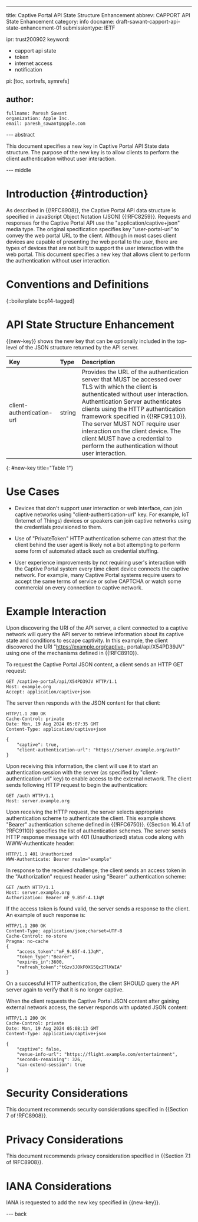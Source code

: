 ---
title: Captive Portal API State Structure Enhancement
abbrev: CAPPORT API State Enhancement
category: info
docname: draft-sawant-capport-api-state-enhancement-01
submissiontype: IETF

ipr: trust200902
keyword:
 - capport api state
 - token
 - internet access
 - notification

pi: [toc, sortrefs, symrefs]

author:
 -
    fullname: Paresh Sawant
    organization: Apple Inc.
    email: paresh_sawant@apple.com

--- abstract

This document specifies a new key in Captive Portal API State data
structure. The purpose of the new key is to allow clients to
perform the client authentication without user interaction.

--- middle

# Introduction {#introduction}

As described in {{!RFC8908}}, the Captive Portal API data structure is
specified in JavaScript Object Notation (JSON) {{!RFC8259}}. Requests
and responses for the Captive Portal API use the
"application/captive+json" media type. The original specification
specifies key "user-portal-url" to convey the web portal URL to the
client. Although in most cases client devices are capable of
presenting the web portal to the user, there are types of devices
that are not built to support the user interaction with the web
portal. This document specifies a new key that allows client to
perform the authentication without user interaction.

# Conventions and Definitions

{::boilerplate bcp14-tagged}

# API State Structure Enhancement

{{new-key}} shows the new key that can be optionally included in the
top-level of the JSON structure returned by the API server.

| Key             | Type        | Description                  |
|:----------------|:------------|:-----------------------------|
| client-authentication-url | string | Provides the URL of the authentication server that MUST be accessed over TLS with which the client is authenticated without user interaction. Authentication Server authenticates clients using the HTTP authentication framework specified in {{!RFC9110}}. The server MUST NOT require user interaction on the client device. The client MUST have a credential to perform the authentication without user interaction. |
{: #new-key title="Table 1"}

# Use Cases

* Devices that don't support user interaction or web interface,
  can join captive networks using "client-authentication-url"
  key. For example, IoT (Internet of Things) devices or speakers
  can join captive networks using the credentials provisioned to
  them.
  
* Use of "PrivateToken" HTTP authentication scheme can attest that
  the client behind the user agent is likely not a bot attempting to
  perform some form of automated attack such as credential stuffing.
  
* User experience improvements by not requiring user's interaction
  with the Captive Portal system every time client device connects
  the captive network. For example, many Captive Portal systems
  require users to accept the same terms of service or solve CAPTCHA
  or watch some commercial on every connection to captive network.
  
# Example Interaction

Upon discovering the URI of the API server, a client connected to a
captive network will query the API server to retrieve information
about its captive state and conditions to escape captivity.  In this
example, the client discovered the URI "https://example.org/captive-
portal/api/X54PD39JV" using one of the mechanisms defined in
{{!RFC8910}}.

To request the Captive Portal JSON content, a client sends an
HTTP GET request:

~~~ aasvg
GET /captive-portal/api/X54PD39JV HTTP/1.1
Host: example.org
Accept: application/captive+json
~~~

The server then responds with the JSON content for that client:

~~~ aasvg
HTTP/1.1 200 OK
Cache-Control: private
Date: Mon, 19 Aug 2024 05:07:35 GMT
Content-Type: application/captive+json

{
    "captive": true,
    "client-authentication-url": "https://server.example.org/auth"
}
~~~

Upon receiving this information, the client will use it to start
an authentication session with the server (as specified by "client-
authentication-url" key) to enable access to the external network.
The client sends following HTTP request to begin the authentication:

~~~ aasvg
GET /auth HTTP/1.1
Host: server.example.org
~~~

Upon receiving the HTTP request, the server selects appropriate
authentication scheme to authenticate the client. This example
shows "Bearer" authentication scheme defined in {{!RFC6750}}.
{{Section 16.4.1 of ?RFC9110}} specifies the list of authentication
schemes. The server sends HTTP response message with 401
(Unauthorized) status code along with WWW-Authenticate header: 

~~~ aasvg
HTTP/1.1 401 Unauthorized
WWW-Authenticate: Bearer realm="example"
~~~

In response to the received challenge, the client sends an access
token in the "Authorization" request header using "Bearer"
authentication scheme:

~~~ aasvg
GET /auth HTTP/1.1
Host: server.example.org
Authorization: Bearer mF_9.B5f-4.1JqM
~~~

If the access token is found valid, the server sends a response to
the client. An example of such response is:

~~~ aasvg
HTTP/1.1 200 OK
Content-Type: application/json;charset=UTF-8
Cache-Control: no-store
Pragma: no-cache
{
    "access_token":"mF_9.B5f-4.1JqM",
    "token_type":"Bearer",
    "expires_in":3600,
    "refresh_token":"tGzv3JOkF0XG5Qx2TlKWIA"
}
~~~

On a successful HTTP authentication, the client SHOULD query the
API server again to verify that it is no longer captive.

When the client requests the Captive Portal JSON content after
gaining external network access, the server responds with updated
JSON content:

~~~ aasvg
HTTP/1.1 200 OK
Cache-Control: private
Date: Mon, 19 Aug 2024 05:08:13 GMT
Content-Type: application/captive+json

{
    "captive": false,
    "venue-info-url": "https://flight.example.com/entertainment",
    "seconds-remaining": 326,
    "can-extend-session": true
}
~~~

# Security Considerations

This document recommends security considerations specified in
{{Section 7 of !RFC8908}}.

# Privacy Considerations

This document recommends privacy consideration specified in
{{Section 7.1 of !RFC8908}}.

# IANA Considerations

IANA is requested to add the new key specified in {{new-key}}.

--- back
